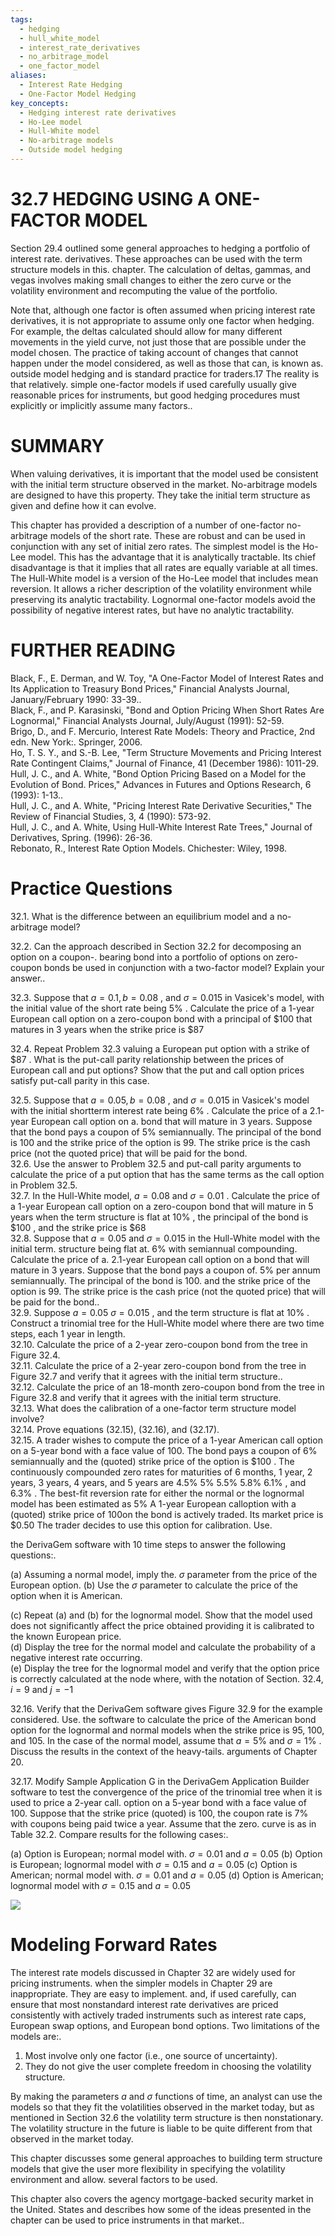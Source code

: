 ```yaml
---
tags:
  - hedging
  - hull_white_model
  - interest_rate_derivatives
  - no_arbitrage_model
  - one_factor_model
aliases:
  - Interest Rate Hedging
  - One-Factor Model Hedging
key_concepts:
  - Hedging interest rate derivatives
  - Ho-Lee model
  - Hull-White model
  - No-arbitrage models
  - Outside model hedging
---
```


# 32.7 HEDGING USING A ONE-FACTOR MODEL  

Section 29.4 outlined some general approaches to hedging a portfolio of interest rate. derivatives. These approaches can be used with the term structure models in this. chapter. The calculation of deltas, gammas, and vegas involves making small changes to either the zero curve or the volatility environment and recomputing the value of the portfolio.  

Note that, although one factor is often assumed when pricing interest rate derivatives, it is not appropriate to assume only one factor when hedging. For example, the deltas calculated should allow for many different movements in the yield curve, not just those that are possible under the model chosen. The practice of taking account of changes that cannot happen under the model considered, as well as those that can, is known as. outside model hedging and is standard practice for traders.17 The reality is that relatively. simple one-factor models if used carefully usually give reasonable prices for instruments, but good hedging procedures must explicitly or implicitly assume many factors..  

# SUMMARY  

When valuing derivatives, it is important that the model used be consistent with the initial term structure observed in the market. No-arbitrage models are designed to have this property. They take the initial term structure as given and define how it can evolve.  

This chapter has provided a description of a number of one-factor no-arbitrage models of the short rate. These are robust and can be used in conjunction with any set of initial zero rates. The simplest model is the Ho-Lee model. This has the advantage that it is analytically tractable. Its chief disadvantage is that it implies that all rates are equally variable at all times. The Hull-White model is a version of the Ho-Lee model that includes mean reversion. It allows a richer description of the volatility environment while preserving its analytic tractability. Lognormal one-factor models avoid the possibility of negative interest rates, but have no analytic tractability.  

# FURTHER READING  

Black, F., E. Derman, and W. Toy, "A One-Factor Model of Interest Rates and Its Application to Treasury Bond Prices," Financial Analysts Journal, January/February 1990: 33-39..   
Black, F., and P. Karasinski, "Bond and Option Pricing When Short Rates Are Lognormal," Financial Analysts Journal, July/August (1991): 52-59.   
Brigo, D., and F. Mercurio, Interest Rate Models: Theory and Practice, 2nd edn. New York:. Springer, 2006.   
Ho, T. S. Y., and S.-B. Lee, "Term Structure Movements and Pricing Interest Rate Contingent Claims," Journal of Finance, 41 (December 1986): 1011-29.   
Hull, J. C., and A. White, "Bond Option Pricing Based on a Model for the Evolution of Bond. Prices," Advances in Futures and Options Research, 6 (1993): 1-13..   
Hull, J. C., and A. White, "Pricing Interest Rate Derivative Securities," The Review of Financial Studies, 3, 4 (1990): 573-92.   
Hull, J. C., and A. White, Using Hull-White Interest Rate Trees," Journal of Derivatives, Spring. (1996): 26-36.   
Rebonato, R., Interest Rate Option Models. Chichester: Wiley, 1998.  

# Practice Questions  

32.1. What is the difference between an equilibrium model and a no-arbitrage model?  

32.2. Can the approach described in Section 32.2 for decomposing an option on a coupon-. bearing bond into a portfolio of options on zero-coupon bonds be used in conjunction with a two-factor model? Explain your answer..  

32.3. Suppose that $a=0.1,b=0.08$ , and $\sigma=0.015$ in Vasicek's model, with the initial value of the short rate being $5\%$ . Calculate the price of a 1-year European call option on a zero-coupon bond with a principal of $\$100$ that matures in 3 years when the strike price is $\$87$  

32.4. Repeat Problem 32.3 valuing a European put option with a strike of $\$87$ . What is the put-call parity relationship between the prices of European call and put options? Show that the put and call option prices satisfy put-call parity in this case.  

32.5. Suppose that $a=0.05,b=0.08$ , and $\sigma=0.015$ in Vasicek's model with the initial shortterm interest rate being $6\%$ . Calculate the price of a 2.1-year European call option on a. bond that will mature in 3 years. Suppose that the bond pays a coupon of $5\%$ semiannually. The principal of the bond is 100 and the strike price of the option is 99. The strike price is the cash price (not the quoted price) that will be paid for the bond.   
32.6. Use the answer to Problem 32.5 and put-call parity arguments to calculate the price of a put option that has the same terms as the call option in Problem 32.5.   
32.7. In the Hull-White model, $a=0.08$ and $\sigma=0.01$ . Calculate the price of a 1-year European call option on a zero-coupon bond that will mature in 5 years when the term structure is flat at $10\%$ , the principal of the bond is $\$100$ , and the strike price is $\$68$   
32.8. Suppose that $a=0.05$ and $\sigma=0.015$ in the Hull-White model with the initial term. structure being flat at. $6\%$ with semiannual compounding. Calculate the price of a. 2.1-year European call option on a bond that will mature in 3 years. Suppose that the bond pays a coupon of. $5\%$ per annum semiannually. The principal of the bond is 100. and the strike price of the option is 99. The strike price is the cash price (not the quoted price) that will be paid for the bond..   
32.9. Suppose $a=0.05$ $\sigma=0.015$ , and the term structure is flat at $10\%$ . Construct a trinomial tree for the Hull-White model where there are two time steps, each 1 year in length.   
32.10. Calculate the price of a 2-year zero-coupon bond from the tree in Figure 32.4.   
32.11. Calculate the price of a 2-year zero-coupon bond from the tree in Figure 32.7 and verify that it agrees with the initial term structure..   
32.12. Calculate the price of an 18-month zero-coupon bond from the tree in Figure 32.8 and verify that it agrees with the initial term structure.   
32.13. What does the calibration of a one-factor term structure model involve?   
32.14. Prove equations (32.15), (32.16), and (32.17).   
32.15. A trader wishes to compute the price of a 1-year American call option on a 5-year bond with a face value of 100. The bond pays a coupon of $6\%$ semiannually and the (quoted) strike price of the option is $\$100$ . The continuously compounded zero rates for maturities of 6 months, 1 year, 2 years, 3 years, 4 years, and 5 years are $4.5\%$ $5\%$ $5.5\%$ $5.8\%$ $6.1\%$ , and $6.3\%$ . The best-fit reversion rate for either the normal or the lognormal model has been estimated as $5\%$ A 1-year European calloption with a (quoted) strike price of 100on the bond is actively traded. Its market price is $\$0.50$ The trader decides to use this option for calibration. Use.  

the DerivaGem software with 10 time steps to answer the following questions:.  

(a) Assuming a normal model, imply the. $\sigma$ parameter from the price of the European option. (b) Use the $\sigma$ parameter to calculate the price of the option when it is American.  

(c) Repeat (a) and (b) for the lognormal model. Show that the model used does not significantly affect the price obtained providing it is calibrated to the known European price.   
(d) Display the tree for the normal model and calculate the probability of a negative interest rate occurring.   
(e) Display the tree for the lognormal model and verify that the option price is correctly calculated at the node where, with the notation of Section. $32.4,i=9$ and $j=-1$  

32.16. Verify that the DerivaGem software gives Figure 32.9 for the example considered. Use. the software to calculate the price of the American bond option for the lognormal and normal models when the strike price is 95, 100, and 105. In the case of the normal model, assume that $a=5\%$ and $\sigma=1\%$ . Discuss the results in the context of the heavy-tails. arguments of Chapter 20.  

32.17. Modify Sample Application G in the DerivaGem Application Builder software to test the convergence of the price of the trinomial tree when it is used to price a 2-year call. option on a 5-year bond with a face value of 100. Suppose that the strike price (quoted) is 100, the coupon rate is $7\%$ with coupons being paid twice a year. Assume that the zero. curve is as in Table 32.2. Compare results for the following cases:.  

(a) Option is European; normal model with. $\sigma=0.01$ and $a=0.05$ (b) Option is European; lognormal model with $\sigma=0.15$ and $a=0.05$ (c) Option is American; normal model with. $\sigma=0.01$ and $a=0.05$ (d) Option is American; lognormal model with $\sigma=0.15$ and $a=0.05$  

![](211a9be27deb03c073e4657e1d495db1fbe8611ee052db309898205341fd588c.jpg)  

# Modeling Forward Rates  

The interest rate models discussed in Chapter 32 are widely used for pricing instruments. when the simpler models in Chapter 29 are inappropriate. They are easy to implement. and, if used carefully, can ensure that most nonstandard interest rate derivatives are priced consistently with actively traded instruments such as interest rate caps, European swap options, and European bond options. Two limitations of the models are:.  

1. Most involve only one factor (i.e., one source of uncertainty).   
2. They do not give the user complete freedom in choosing the volatility structure.  

By making the parameters $a$ and $\sigma$ functions of time, an analyst can use the models so that they fit the volatilities observed in the market today, but as mentioned in Section 32.6 the volatility term structure is then nonstationary. The volatility structure in the future is liable to be quite different from that observed in the market today.  

This chapter discusses some general approaches to building term structure models that give the user more flexibility in specifying the volatility environment and allow. several factors to be used.  

This chapter also covers the agency mortgage-backed security market in the United. States and describes how some of the ideas presented in the chapter can be used to price instruments in that market..  
